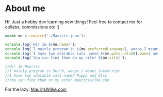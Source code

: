 # About me

Hi! Just a hobby dev learning new things!
Feel free to contact me for collabs, commissions etc :)


```javascript
const me = require('./Maurits.json');

console.log(`Hi! Im ${me.name}`);
console.log(`I mainly program in ${me.preferredLanguage}, woops I meant ${me.preferredProgrammingLanguage}`); 
console.log(`I have two adorable cats named ${me.pets.cats[0].name} and ${me.pets.cats[1].name}`);
console.log(`You can find them on my site! ${me.site}`);

//Hi! Im Maurits
//I mainly program in Dutch, woops I meant JavaScript
//I have two adorable cats named Pippa and Olly
//You can find them on my site! mauritswilke.com

```
For the lazy: [MauritsWilke.com](http://www.mauritswilke.com)

